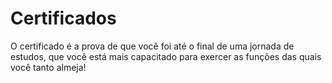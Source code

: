 # Certificados
O certificado é a prova de que você foi até o final de uma jornada de estudos, que você está mais capacitado para exercer as funções das quais você tanto almeja!
